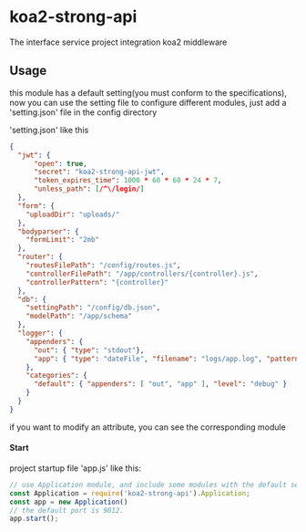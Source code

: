# koa2-strong-api
The interface service project integration koa2 middleware

## Usage

this module has a default setting(you must conform to the specifications), now you can use the setting file to configure different modules, just add a 'setting.json' file in the config directory

'setting.json' like this
```json
{
  "jwt": {
      "open": true,
      "secret": "koa2-strong-api-jwt",
      "token_expires_time": 1000 * 60 * 60 * 24 * 7,
      "unless_path": [/^\/login/]
  },
  "form": {
    "uploadDir": "uploads/"
  },
  "bodyparser": {
    "formLimit": "2mb"
  },
  "router": {
    "routesFilePath": "/config/routes.js",
    "controllerFilePath": "/app/controllers/{controller}.js",
    "controllerPattern": "{controller}"
  },
  "db": {
    "settingPath": "/config/db.json",
    "modelPath": "/app/schema"
  },
  "logger": {
    "appenders": {
      "out": { "type": "stdout"},
      "app": { "type": "dateFile", "filename": "logs/app.log", "pattern": ".yyyy-MM-dd", "compress": true}
    },
    "categories": {
      "default": { "appenders": [ "out", "app" ], "level": "debug" }
    }
  }
}
```
if you want to modify an attribute, you can see the corresponding module

#### Start
project startup file 'app.js' like this:
```js
// use Application module, and include some modules with the default setting
const Application = require('koa2-strong-api').Application;
const app = new Application()
// the default port is 9012.
app.start();
```